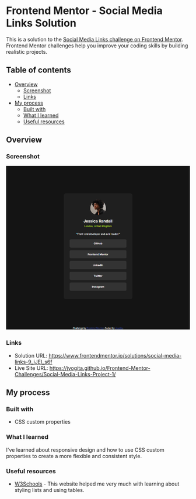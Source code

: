 # Frontend Mentor - Social Media Links Solution

This is a solution to the [Social Media Links challenge on Frontend Mentor](https://www.frontendmentor.io/challenges/recipe-page-KiTsR8QQKm). Frontend Mentor challenges help you improve your coding skills by building realistic projects.

## Table of contents

- [Overview](#overview)
  - [Screenshot](#screenshot)
  - [Links](#links)
- [My process](#my-process)
  - [Built with](#built-with)
  - [What I learned](#what-i-learned)
  - [Useful resources](#useful-resources)


## Overview

### Screenshot

![](./screenshot.png)

### Links

- Solution URL: https://www.frontendmentor.io/solutions/social-media-links-9_iJEI_s6f
- Live Site URL: https://jyogita.github.io/Frontend-Mentor-Challenges/Social-Media-Links-Project-1/

## My process

### Built with

- CSS custom properties

### What I learned

I've learned about responsive design and how to use CSS custom properties to create a more flexible and consistent style.

### Useful resources

- [W3Schools](https://www.w3schools.com/) - This website helped me very much with learning about styling lists and using tables.